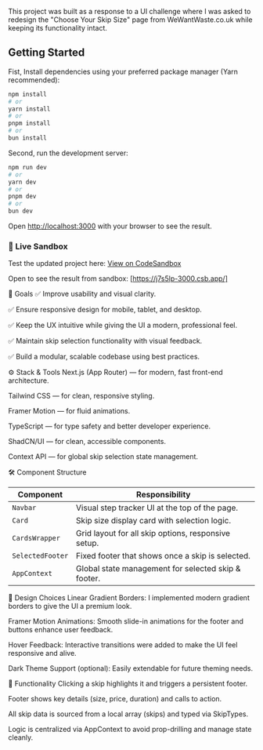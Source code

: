 This project was built as a response to a UI challenge where I was asked to redesign the "Choose Your Skip Size" page from WeWantWaste.co.uk while keeping its functionality intact.


## Getting Started

Fist, Install dependencies using your preferred package manager (Yarn recommended):

```bash
npm install
# or
yarn install
# or
pnpm install
# or
bun install

```

Second, run the development server:

```bash
npm run dev
# or
yarn dev
# or
pnpm dev
# or
bun dev
```

Open [http://localhost:3000](http://localhost:3000) with your browser to see the result.

### 🔗 Live Sandbox

Test the updated project here: [View on CodeSandbox](https://codesandbox.io/p/github/mashami/remwaste_challenge/main)

Open to see the result from sandbox: [https://j7s5lp-3000.csb.app/]


🎯 Goals
✅ Improve usability and visual clarity.

✅ Ensure responsive design for mobile, tablet, and desktop.

✅ Keep the UX intuitive while giving the UI a modern, professional feel.

✅ Maintain skip selection functionality with visual feedback.

✅ Build a modular, scalable codebase using best practices.

⚙️ Stack & Tools
Next.js (App Router) — for modern, fast front-end architecture.

Tailwind CSS — for clean, responsive styling.

Framer Motion — for fluid animations.

TypeScript — for type safety and better developer experience.

ShadCN/UI — for clean, accessible components.

Context API — for global skip selection state management.


🛠️ Component Structure

| Component        | Responsibility                                      |
| ---------------- | --------------------------------------------------- |
| `Navbar`         | Visual step tracker UI at the top of the page.      |
| `Card`           | Skip size display card with selection logic.        |
| `CardsWrapper`   | Grid layout for all skip options, responsive setup. |
| `SelectedFooter` | Fixed footer that shows once a skip is selected.    |
| `AppContext`     | Global state management for selected skip & footer. |


📐 Design Choices
Linear Gradient Borders: I implemented modern gradient borders to give the UI a premium look.

Framer Motion Animations: Smooth slide-in animations for the footer and buttons enhance user feedback.

Hover Feedback: Interactive transitions were added to make the UI feel responsive and alive.

Dark Theme Support (optional): Easily extendable for future theming needs.


🧩 Functionality
Clicking a skip highlights it and triggers a persistent footer.

Footer shows key details (size, price, duration) and calls to action.

All skip data is sourced from a local array (skips) and typed via SkipTypes.

Logic is centralized via AppContext to avoid prop-drilling and manage state cleanly.